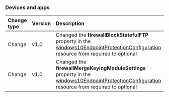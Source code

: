 ### Devices and apps

| **Change type** | **Version** | **Description** |
|:---|:---|:---|
|Change|v1.0|Changed the **firewallBlockStatefulFTP** property in the [windows10EndpointProtectionConfiguration](https://docs.microsoft.com/en-us/graph/api/resources/intune-windows10EndpointProtectionConfiguration?view=graph-rest-1.0) resource from required to optional|
|Change|v1.0|Changed the **firewallMergeKeyingModuleSettings** property in the [windows10EndpointProtectionConfiguration](https://docs.microsoft.com/en-us/graph/api/resources/intune-windows10EndpointProtectionConfiguration?view=graph-rest-1.0) resource from required to optional|
